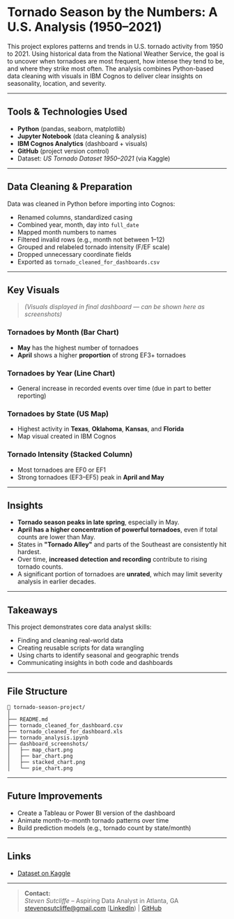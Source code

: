 # Tornado Season by the Numbers: A U.S. Analysis (1950–2021)

This project explores patterns and trends in U.S. tornado activity from 1950 to 2021. Using historical data from the National Weather Service, the goal is to uncover when tornadoes are most frequent, how intense they tend to be, and where they strike most often. The analysis combines Python-based data cleaning with visuals in IBM Cognos to deliver clear insights on seasonality, location, and severity.

---

## Tools & Technologies Used

- **Python** (pandas, seaborn, matplotlib)
- **Jupyter Notebook** (data cleaning & analysis)
- **IBM Cognos Analytics** (dashboard + visuals)
- **GitHub** (project version control)
- Dataset: *US Tornado Dataset 1950–2021* (via Kaggle)

---

## Data Cleaning & Preparation

Data was cleaned in Python before importing into Cognos:

- Renamed columns, standardized casing
- Combined year, month, day into `full_date`
- Mapped month numbers to names
- Filtered invalid rows (e.g., month not between 1–12)
- Grouped and relabeled tornado intensity (F/EF scale)
- Dropped unnecessary coordinate fields
- Exported as `tornado_cleaned_for_dashboards.csv`


---

## Key Visuals

> *(Visuals displayed in final dashboard — can be shown here as screenshots)*

### Tornadoes by Month (Bar Chart)

- **May** has the highest number of tornadoes
- **April** shows a higher **proportion** of strong EF3+ tornadoes

### Tornadoes by Year (Line Chart)

- General increase in recorded events over time (due in part to better reporting)

### Tornadoes by State (US Map)

- Highest activity in **Texas**, **Oklahoma**, **Kansas**, and **Florida**
- Map visual created in IBM Cognos

### Tornado Intensity (Stacked Column)

- Most tornadoes are EF0 or EF1
- Strong tornadoes (EF3–EF5) peak in **April and May**

---

## Insights

- **Tornado season peaks in late spring**, especially in May.
- **April has a higher concentration of powerful tornadoes**, even if total counts are lower than May.
- States in **"Tornado Alley"** and parts of the Southeast are consistently hit hardest.
- Over time, **increased detection and recording** contribute to rising tornado counts.
- A significant portion of tornadoes are **unrated**, which may limit severity analysis in earlier decades.

---

## Takeaways

This project demonstrates core data analyst skills:

- Finding and cleaning real-world data
- Creating reusable scripts for data wrangling
- Using charts to identify seasonal and geographic trends
- Communicating insights in both code and dashboards

---

## File Structure

```
📁 tornado-season-project/
│
├── README.md
├── tornado_cleaned_for_dashboard.csv
├── tornado_cleaned_for_dashboard.xls
├── tornado_analysis.ipynb
├── dashboard_screenshots/
│   ├── map_chart.png
│   ├── bar_chart.png
│   ├── stacked_chart.png
│   └── pie_chart.png

```

---

## Future Improvements

- Create a Tableau or Power BI version of the dashboard
- Animate month-to-month tornado patterns over time
- Build prediction models (e.g., tornado count by state/month)

---

## Links

- [Dataset on Kaggle](https://www.kaggle.com/datasets/danbraswell/us-tornado-dataset-1950-2021)


---

> **Contact:**\
> *Steven Sutcliffe* – Aspiring Data Analyst in Atlanta, GA\
> stevenpsutcliffe@gmail.com
> [[LinkedIn](https://www.linkedin.com/in/steven-sutcliffe-7b5937a7/)) | [GitHub](https://github.com/stevopotpie)

